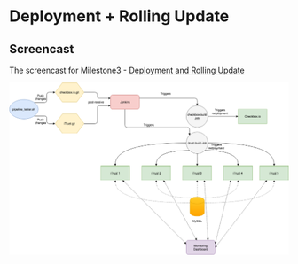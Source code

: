 # Deployment + Rolling Update

## Screencast
The screencast for Milestone3 - [ Deployment and Rolling Update ](https://youtu.be/OgyeE7KXN0s)

![](../tutorial-material/Pipeline.png)
